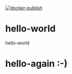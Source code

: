 [![docker-publish](https://github.com/expeter/hello-world/actions/workflows/docker-publish.yml/badge.svg?branch=master)](https://github.com/expeter/hello-world/actions/workflows/docker-publish.yml)

# hello-world
hello-world

# hello-again :-)
